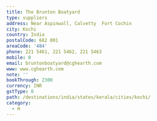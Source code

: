```yaml
---
title: The Brunton Boatyard
type: suppliers
address: Near Aspinwall, Calvetty  Fort Cochin
city: Kochi
country: India
postalCode: 682 001
areaCode: '484'
phone: 221 5461, 221 5462, 221 5463
mobile: 0
email: bruntonboatyard@cghearth.com
www: www.cghearth.com
note: ''
bookThrough: 2300
currency: INR
gstType: 0
path: /destinations/india/states/kerala/cities/kochi/
category:
  - H
---
```


